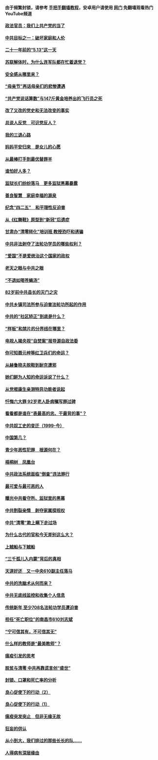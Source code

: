 #### 由于频繁封锁，请参考 [手把手翻墙教程](https://github.com/gfw-breaker/guides/wiki/)，安卓用户请使用 [网门](https://github.com/gfw-breaker/nogfw/blob/master/dl.md?t=05211801) 免翻墙观看热门YouTube频道 

#### [政法官员：我们上共产党的当了](../pages/19/425351.md?t=05211801) 

#### [中共目标之一：破坏家庭和人伦](../pages/19/424454.md?t=05211801) 

#### [二十一年前的“5.13”这一天](../pages/19/424814.md?t=05211801) 

#### [苏联解体时，为什么连军队都在忙着退党？](../pages/19/424335.md?t=05211801) 

#### [安全感从哪里来？](../pages/19/424336.md?t=05211801) 

#### [“母亲节”再话母亲们的悲惨遭遇](../pages/19/424234.md?t=05211801) 

#### [“共产党说话算数”与147斤黄金培养出的飞行员之死](../pages/19/424115.md?t=05211801) 

#### [改了又改的党史和无法改变的事实](../pages/19/424037.md?t=05211801) 

#### [总说人反党　可识党反人？](../pages/19/423820.md?t=05211801) 

#### [我的三退心路](../pages/19/423876.md?t=05211801) 

#### [妈妈平安归来　是女儿的心愿](../pages/19/423947.md?t=05211801) 

#### [从最棒打手到最优替罪羊](../pages/19/423819.md?t=05211801) 

#### [谁怕好人多？](../pages/19/423774.md?t=05211801) 

#### [监狱长们纷纷落马　更多监狱黑幕暴露](../pages/19/423787.md?t=05211801) 

#### [善良智慧　家庭幸福的源泉](../pages/19/423632.md?t=05211801) 

#### [纪念“四二五”　和平理性反迫害](../pages/19/423660.md?t=05211801) 

#### [从《红舞鞋》原型到“新冠”后遗症](../pages/19/423509.md?t=05211801) 

#### [甘肃办“清零转化”培训班 教授恐吓和诱骗](../pages/19/423498.md?t=05211801) 

#### [中共非法剥夺了法轮功学员的哪些权利？](../pages/19/423392.md?t=05211801) 

#### [“爱国”不是爱统治这个国家的政权](../pages/19/423029.md?t=05211801) 

#### [老天之眼与中共之眼](../pages/19/423378.md?t=05211801) 

#### [“不退如喝苍蝇汤”](../pages/19/423287.md?t=05211801) 

#### [82岁前中共县长的灭门之灾](../pages/19/423055.md?t=05211801) 

#### [中共乡镇司法所参与迫害法轮功所起的作用](../pages/19/423064.md?t=05211801) 

#### [中共的“社区矫正”到底是什么？](../pages/19/422870.md?t=05211801) 

#### [“样板”和禁片的分界线在哪里？](../pages/19/422704.md?t=05211801) 

#### [电视人揭央视“自焚案”报导源自政法委](../pages/19/422770.md?t=05211801) 

#### [你可知聂元梓等红卫兵们的命运？](../pages/19/422848.md?t=05211801) 

#### [从赫鲁晓夫脱鞋到耐克遭邪](../pages/19/422826.md?t=05211801) 

#### [她们鲜为人知的命运诉说了什么？](../pages/19/422754.md?t=05211801) 

#### [从党棍康生亲测特异功能者说起](../pages/19/422657.md?t=05211801) 

#### [忏悔六大罪 92岁老人卧病嘱写罪过碑](../pages/19/422750.md?t=05211801) 

#### [看看都是谁在“表最高的忠、干最背的事”？](../pages/19/422703.md?t=05211801) 

#### [中共奴工史的变迁（1999-今）](../pages/19/422656.md?t=05211801) 

#### [中国第几？](../pages/19/422496.md?t=05211801) 

#### [青少年恶性犯罪　根源何在？](../pages/19/422449.md?t=05211801) 

#### [梧桐树　凤凰台](../pages/19/422442.md?t=05211801) 

#### [中共政法系统面临“倒查”违法罪行](../pages/19/422497.md?t=05211801) 

#### [最可爱与最可恶的人](../pages/19/422448.md?t=05211801) 

#### [曝光中共看守所、监狱里的黑幕](../pages/19/422390.md?t=05211801) 

#### [中共割裂亲情　剥夺家属探视权](../pages/19/422364.md?t=05211801) 

#### [中共“清零”欺上瞒下走过场](../pages/19/422306.md?t=05211801) 

#### [为什么古代的官和今天差别这么大？](../pages/19/422228.md?t=05211801) 

#### [上贼船与下贼船](../pages/19/422276.md?t=05211801) 

#### [“三千孤儿入内蒙”背后的真相](../pages/19/422229.md?t=05211801) 

#### [天道好还　又一中央610副主任落马](../pages/19/422155.md?t=05211801) 

#### [中共的洗脑术从何而来？](../pages/19/422154.md?t=05211801) 

#### [中共无底线监控和收集个人信息](../pages/19/422039.md?t=05211801) 

#### [传统新年 至少708名法轮功学员遭迫害](../pages/19/421946.md?t=05211801) 

#### [担任“死亡职位”的南昌市610刘志斌](../pages/19/421957.md?t=05211801) 

#### [“宁可信其有，不可信其无”](../pages/19/421691.md?t=05211801) 

#### [什么样的教师是“最美教师”？](../pages/19/421755.md?t=05211801) 

#### [瘟疫引发的思考](../pages/19/421594.md?t=05211801) 

#### [脱贫与清零 中共再靠谎言创“盛世”](../pages/19/421590.md?t=05211801) 

#### [封锁、口罩和死亡率的分析](../pages/19/421495.md?t=05211801) 

#### [良心促使下的行动（2）](../pages/19/421361.md?t=05211801) 

#### [良心促使下的行动（1）](../pages/19/421302.md?t=05211801) 

#### [瘟疫突发突止　但非无缘无故](../pages/19/421281.md?t=05211801) 

#### [狂妄的供认](../pages/19/421199.md?t=05211801) 

#### [从小到大，我们排过的那些长长的队……](../pages/19/421243.md?t=05211801) 

#### [人得病有深层缘由](../pages/19/420864.md?t=05211801) 

